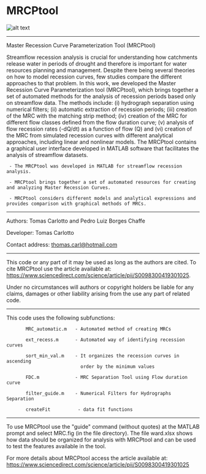 # MRCPtool

![alt text](https://github.com/T-Carlotto/MRCPtool/blob/master/Fig2-cageo.png)

*************************************************************************

Master Recession Curve Parameterization Tool (MRCPtool)
 
Streamflow recession analysis is crucial for understanding how catchments release water in periods of drought and therefore is   important for water resources planning and management. Despite there being several theories on how to model recession curves, few studies compare the different approaches to that problem. In this work, we developed the Master Recession Curve Parameterization tool (MRCPtool), which brings together a set of automated methods for the analysis of recession periods based only on streamflow data. The methods include: (i) hydrograph separation using numerical filters; (ii) automatic extraction of recession periods; (iii) creation of the MRC with the matching strip method; (iv) creation of the MRC for different flow classes defined from the flow duration curve; (v) analysis of flow recession rates (-dQ/dt) as a function of flow (Q) and (vi) creation of the MRC from simulated recession curves with different analytical approaches, including linear and nonlinear models. The MRCPtool contains a graphical user interface developed in MATLAB software that facilitates the analysis of streamflow datasets.
 
     - The MRCPtool was developed in MATLAB for streamflow recession analysis.
     
     - MRCPtool brings together a set of automated resources for creating and analyzing Master Recession Curves.
     
     - MRCPtool considers different models and analytical expressions and provides comparison with graphical methods of MRCs.

*************************************************************************

Authors: Tomas Carlotto and Pedro Luiz Borges Chaffe

Developer: Tomas Carlotto

Contact address: thomas.carl@hotmail.com

*************************************************************************

This code or any part of it may be used as long as the authors are cited.
To cite MRCPtool use the article available at: 
https://www.sciencedirect.com/science/article/pii/S0098300419301025.

Under no circumstances will authors or copyright holders be liable for any claims,
damages or other liability arising from the use any part of related code.

*************************************************************************
  This code uses the following subfunctions:
  
           MRC_automatic.m   - Automated method of creating MRCs
           
           ext_recess.m      - Automated way of identifying recession curves
           
           sort_min_val.m    - It organizes the recession curves in ascending 
                               order by the minimum values
                               
           FDC.m             - MRC Separation Tool using Flow duration curve
           
           filter_guide.m    - Numerical Filters for Hydrographs Separation
           
           createFit          - data fit functions

**************************************************************************

To use MRCPtool use the "guide" command (without quotes) at the MATLAB prompt and select MRC.fig (in the file directory).
The file ward.xlsx shows how data should be organized for analysis with MRCPtool and can be used to test the features available in the tool.

For more details about MRCPtool access the article available at:
https://www.sciencedirect.com/science/article/pii/S0098300419301025
